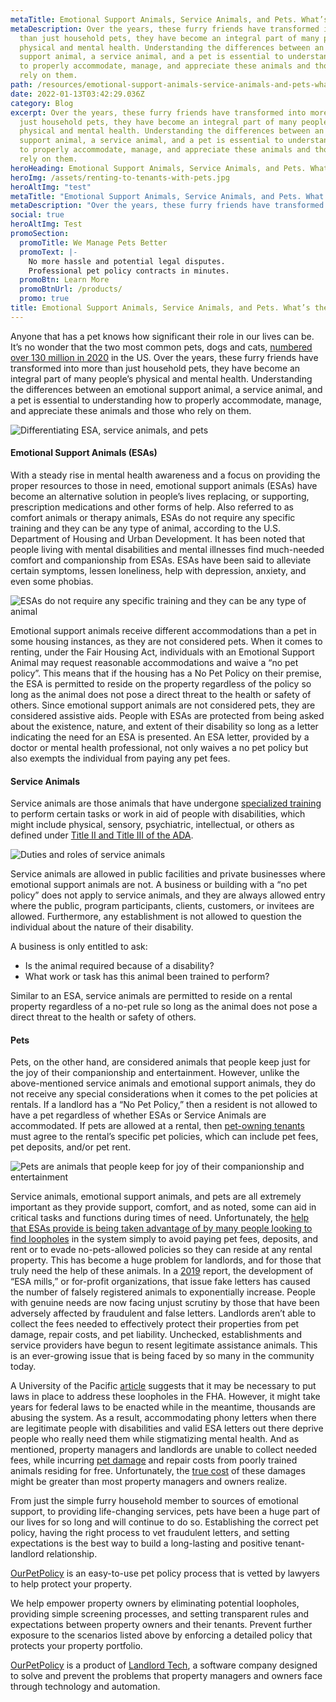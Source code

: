 ```yaml
---
metaTitle: Emotional Support Animals, Service Animals, and Pets. What’s the Difference?
metaDescription: Over the years, these furry friends have transformed into more
  than just household pets, they have become an integral part of many people’s
  physical and mental health. Understanding the differences between an emotional
  support animal, a service animal, and a pet is essential to understanding how
  to properly accommodate, manage, and appreciate these animals and those who
  rely on them.
path: /resources/emotional-support-animals-service-animals-and-pets-whats-the-difference
date: 2022-01-13T03:42:29.036Z
category: Blog
excerpt: Over the years, these furry friends have transformed into more than
  just household pets, they have become an integral part of many people’s
  physical and mental health. Understanding the differences between an emotional
  support animal, a service animal, and a pet is essential to understanding how
  to properly accommodate, manage, and appreciate these animals and those who
  rely on them.
heroHeading: Emotional Support Animals, Service Animals, and Pets. What’s the Difference?
heroImg: /assets/renting-to-tenants-with-pets.jpg
heroAltImg: "test"
metaTitle: "Emotional Support Animals, Service Animals, and Pets. What’s the Difference?"
metaDescription: "Over the years, these furry friends have transformed into more than just household pets, they have become an integral part of many people’s physical and mental health. Understanding the differences between an emotional support animal, a service animal, and a pet is essential to understanding how to properly accommodate, manage, and appreciate these animals and those who rely on them."
social: true
heroAltImg: Test
promoSection:
  promoTitle: We Manage Pets Better
  promoText: |-
    No more hassle and potential legal disputes. 
    Professional pet policy contracts in minutes.
  promoBtn: Learn More
  promoBtnUrl: /products/
  promo: true
title: Emotional Support Animals, Service Animals, and Pets. What’s the Difference?
---
```

Anyone that has a pet knows how significant their role in our lives can be. It’s no wonder that the two most common pets, dogs and cats, [numbered over 130 million in 2020](https://www.avma.org/resources-tools/reports-statistics/us-pet-ownership-statistics) in the US. Over the years, these furry friends have transformed into more than just household pets, they have become an integral part of many people’s physical and mental health. Understanding the differences between an emotional support animal, a service animal, and a pet is essential to understanding how to properly accommodate, manage, and appreciate these animals and those who rely on them.

![Differentiating ESA, service animals, and pets](/assets/manage-esas-service-animals-and-pets.jpg)

#### Emotional Support Animals (ESAs)

With a steady rise in mental health awareness and a focus on providing the proper resources to those in need, emotional support animals (ESAs) have become an alternative solution in people’s lives replacing, or supporting, prescription medications and other forms of help. Also referred to as comfort animals or therapy animals, ESAs do not require any specific training and they can be any type of animal, according to the U.S. Department of Housing and Urban Development. It has been noted that people living with mental disabilities and mental illnesses find much-needed comfort and companionship from ESAs. ESAs have been said to alleviate certain symptoms, lessen loneliness, help with depression, anxiety, and even some phobias.

![ESAs do not require any specific training and they can be any type of animal](/assets/pet-management-for-every-animal.jpg)

Emotional support animals receive different accommodations than a pet in some housing instances, as they are not considered pets. When it comes to renting, under the Fair Housing Act, individuals with an Emotional Support Animal may request reasonable accommodations and waive a “no pet policy”. This means that if the housing has a No Pet Policy on their premise, the ESA is permitted to reside on the property regardless of the policy so long as the animal does not pose a direct threat to the health or safety of others. Since emotional support animals are not considered pets, they are considered assistive aids. People with ESAs are protected from being asked about the existence, nature, and extent of their disability so long as a letter indicating the need for an ESA is presented. An ESA letter, provided by a doctor or mental health professional, not only waives a no pet policy but also exempts the individual from paying any pet fees.

#### Service Animals

Service animals are those animals that have undergone [specialized training](https://landlordtech.com/resources/new-pet-training-tool-feature-added-to-pet-management-platform-ourpetpolicy) to perform certain tasks or work in aid of people with disabilities, which might include physical, sensory, psychiatric, intellectual, or others as defined under [Title II and Title III of the ADA](https://adata.org/factsheet/service-animals).

![Duties and roles of service animals](/assets/platform-for-esas-service-animals-and-pets.jpg)

Service animals are allowed in public facilities and private businesses where emotional support animals are not. A business or building with a “no pet policy” does not apply to service animals, and they are always allowed entry where the public, program participants, clients, customers, or invitees are allowed. Furthermore, any establishment is not allowed to question the individual about the nature of their disability.

A business is only entitled to ask:

* Is the animal required because of a disability?
* What work or task has this animal been trained to perform?

Similar to an ESA, service animals are permitted to reside on a rental property regardless of a no-pet rule so long as the animal does not pose a direct threat to the health or safety of others.

#### Pets

Pets, on the other hand, are considered animals that people keep just for the joy of their companionship and entertainment. However, unlike the above-mentioned service animals and emotional support animals, they do not receive any special considerations when it comes to the pet policies at rentals. If a landlord has a “No Pet Policy,” then a resident is not allowed to have a pet regardless of whether ESAs or Service Animals are accommodated. If pets are allowed at a rental, then [pet-owning tenants](https://landlordtech.com/resources/the-landlords-guide-to-tenants-with-pets) must agree to the rental’s specific pet policies, which can include pet fees, pet deposits, and/or pet rent.

![Pets are animals that people keep for joy of their companionship and entertainment](/assets/one_platform_for_all_types_of_pets.png)

Service animals, emotional support animals, and pets are all extremely important as they provide support, comfort, and as noted, some can aid in critical tasks and functions during times of need. Unfortunately, the [help that ESAs provide is being taken advantage of by many people looking to find loopholes](https://landlordtech.com/resources/seven-ESA-loopholes-commonly-used-by-tenants-and-how-to-close-them) in the system simply to avoid paying pet fees, deposits, and rent or to evade no-pets-allowed policies so they can reside at any rental property. This has become a huge problem for landlords, and for those that truly need the help of these animals. In a [2019](https://www.theguardian.com/lifeandstyle/2019/aug/12/fake-emotional-support-animals-service-dogs) report, the development of “ESA mills,” or for-profit organizations, that issue fake letters has caused the number of falsely registered animals to exponentially increase. People with genuine needs are now facing unjust scrutiny by those that have been adversely affected by fraudulent and false letters. Landlords aren’t able to collect the fees needed to effectively protect their properties from pet damage, repair costs, and pet liability. Unchecked, establishments and service providers have begun to resent legitimate assistance animals. This is an ever-growing issue that is being faced by so many in the community today.

A University of the Pacific [article](https://scholarlycommons.pacific.edu/cgi/viewcontent.cgi?article=1363&context=uoplawreview) suggests that it may be necessary to put laws in place to address these loopholes in the FHA. However, it might take years for federal laws to be enacted while in the meantime, thousands are abusing the system. As a result, accommodating phony letters when there are legitimate people with disabilities and valid ESA letters out there deprive people who really need them while stigmatizing mental health. And as mentioned, property managers and landlords are unable to collect needed fees, while incurring [pet damage](https://landlordtech.com/resources/protecting-your-rental-property-from-pet-damage) and repair costs from poorly trained animals residing for free. Unfortunately, the [true cost](https://landlordtech.com/resources/the-opportunity-cost-of-not-verifying-tenant-esa-etters) of these damages might be greater than most property managers and owners realize.

From just the simple furry household member to sources of emotional support, to providing life-changing services, pets have been a huge part of our lives for so long and will continue to do so. Establishing the correct pet policy, having the right process to vet fraudulent letters, and setting expectations is the best way to build a long-lasting and positive tenant-landlord relationship.

[OurPetPolicy](https://www.landlordtech.com/products) is an easy-to-use pet policy process that is vetted by lawyers to help protect your property.

We help empower property owners by eliminating potential loopholes, providing simple screening processes, and setting transparent rules and expectations between property owners and their tenants. Prevent further exposure to the scenarios listed above by enforcing a detailed policy that protects your property portfolio.

[OurPetPolicy](https://www.landlordtech.com/products) is a product of [Landlord Tech](https://www.landlordtech.com), a software company designed to solve and prevent the problems that property managers and owners face through technology and automation.
